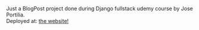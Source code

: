 Just a BlogPost project done during Django fullstack udemy course by Jose Portilia.
<br />
Deployed at: [the website!](http://alpha1044.pythonanywhere.com)
